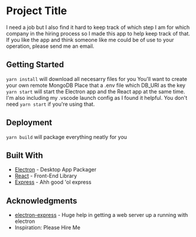 # Project Title

I need a job but I also find it hard to keep track of which step I am for which company in the hiring process so I made this app to help keep track of that. If you like the app and think someone like me could be of use to your operation, please send me an email. 

## Getting Started

```yarn install``` will download all necesarry files for you
You'll want to create your own remote MongoDB
Place that a .env file which DB_URI as the key
```yarn start``` will start the Electron app and the React app at the same time.  
I'm also including my .vscode launch config as I found it helpful. You don't need ```yarn start``` if you're using that.


## Deployment

```yarn build``` will package everything neatly for you

## Built With

* [Electron](https://electronjs.org/docs) - Desktop App Packager
* [React](https://reactjs.org/) - Front-End Library
* [Express](https://expressjs.com/en/api.html) -  Ahh good 'ol express


## Acknowledgments

* [electron-express](https://github.com/jasonhenderson/electron-express) - Huge help in getting a web server up a running with electron
* Inspiration: Please Hire Me
